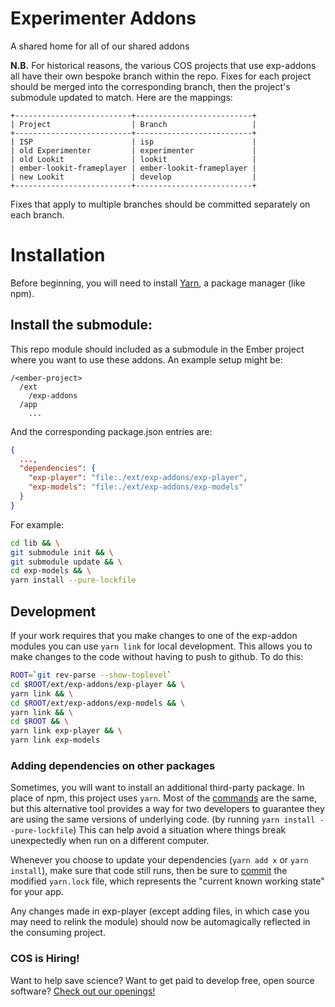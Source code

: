 # Experimenter Addons

A shared home for all of our shared addons

**N.B.** For historical reasons, the various COS projects that use exp-addons all have their own bespoke branch within the repo.  Fixes for each project should be merged into the corresponding branch, then the project's submodule updated to match.  Here are the mappings:

```
+--------------------------+--------------------------+
| Project                  | Branch                   |
+--------------------------+--------------------------+
| ISP                      | isp                      |
| old Experimenter         | experimenter             |
| old Lookit               | lookit                   |
| ember-lookit-frameplayer | ember-lookit-frameplayer |
| new Lookit               | develop                  |
+--------------------------+--------------------------+
```

Fixes that apply to multiple branches should be committed separately on each branch.

# Installation

Before beginning, you will need to install [Yarn](https://yarnpkg.com/en/docs/install), a package manager (like npm). 


## Install the submodule:

This repo module should included as a submodule in the Ember project where you want to use these addons.
An example setup might be:
```
/<ember-project>
  /ext
    /exp-addons
  /app
    ...    
```

And the corresponding package.json entries are:

```json
{
  ...,
  "dependencies": {
    "exp-player": "file:./ext/exp-addons/exp-player",
    "exp-models": "file:./ext/exp-addons/exp-models"
  }
}

```

For example:

```bash
cd lib && \
git submodule init && \
git submodule update && \
cd exp-models && \
yarn install --pure-lockfile
```

## Development

If your work requires that you make changes to one of the exp-addon modules you can use `yarn link` for
local development. This allows you to make changes to the code without having to push to github. To do
this:

```bash
ROOT=`git rev-parse --show-toplevel`
cd $ROOT/ext/exp-addons/exp-player && \
yarn link && \
cd $ROOT/ext/exp-addons/exp-models && \
yarn link && \
cd $ROOT && \
yarn link exp-player && \
yarn link exp-models
```

### Adding dependencies on other packages
Sometimes, you will want to install an additional third-party package. In place of npm, this project uses `yarn`. 
Most of the [commands](https://yarnpkg.com/en/docs/managing-dependencies) are the same, but this alternative tool 
provides a way for two developers to guarantee they are using the same versions of underlying code. (by running 
`yarn install --pure-lockfile`) This can help avoid a situation where things break unexpectedly when run on a different 
computer.

Whenever you choose to update your dependencies (`yarn add x` or `yarn install`), make sure that code still runs, then
be sure to [commit](https://yarnpkg.com/en/docs/yarn-lock) the modified `yarn.lock` file, which represents the "current 
known working state" for your app. 


Any changes made in exp-player (except adding files, in which case you may need to relink the module) should
now be automagically reflected in the consuming project.

### COS is Hiring!

Want to help save science? Want to get paid to develop free, open source software? [Check out our openings!](http://cos.io/jobs)
